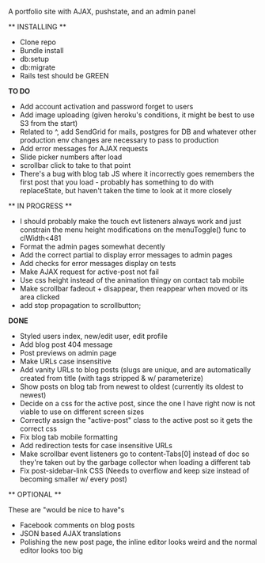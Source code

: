 A portfolio site with AJAX, pushstate, and an admin panel

** INSTALLING **


 - Clone repo
 - Bundle install
 - db:setup
 - db:migrate
 - Rails test should be GREEN





**TO DO**



- Add account activation and password forget to users
- Add image uploading (given heroku's conditions, it might be best to use S3 from the start)
- Related to ^, add SendGrid for mails, postgres for DB and whatever other production env changes are necessary to pass to production
- Add error messages for AJAX requests
- Slide picker numbers after load
- scrollbar click to take to that point
- There's a bug with blog tab JS where it incorrectly goes remembers the first post that you load - probably has something to do with replaceState, but haven't taken the time to look at it more closely




** IN PROGRESS **

- I should probably make the touch evt listeners always work and just constrain the menu height modifications on the menuToggle() func to clWidth<481
- Format the admin pages somewhat decently
- Add the correct partial to display error messages to admin pages
- Add checks for error messages display on tests
- Make AJAX request for active-post not fail
- Use css height instead of the animation thingy on contact tab mobile
- Make scrollbar fadeout + disappear, then reappear when moved or its area clicked
- add stop propagation to scrollbutton;

**DONE**

- Styled users index, new/edit user, edit profile
- Add blog post 404 message
- Post previews on admin page  
- Make URLs case insensitive
- Add vanity URLs to blog posts (slugs are unique, and are automatically created from title (with tags stripped & w/ 	  parameterize)
- Show posts on blog tab from newest to oldest (currently its oldest to newest)
- Decide on a css for the active post, since the one I have right now is not viable to use on different screen sizes
- Correctly assign the "active-post" class to the active post so it gets the correct css
- Fix blog tab mobile formatting
- Add redirection tests for case insensitive URLs
- Make scrollbar event listeners go to content-Tabs[0] instead of doc so they're taken out by the garbage collector when loading a different tab
- Fix post-sidebar-link CSS (Needs to overflow and keep size instead of becoming smaller w/ every post)




** OPTIONAL **


These are "would be nice to have"s  

- Facebook comments on blog posts  
- JSON based AJAX translations  
- Polishing the new post page, the inline editor looks weird and the normal editor looks too big